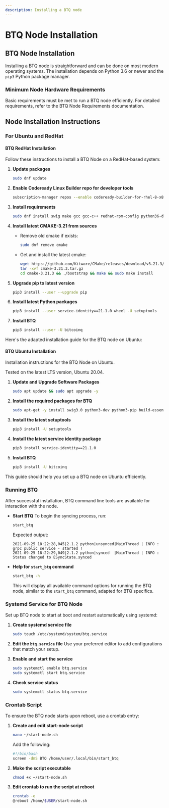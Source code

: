 ```yaml
---
description: Installing a BTQ node
---
```


# BTQ Node Installation

## BTQ Node Installation

Installing a BTQ node is straightforward and can be done on most modern operating systems. The installation depends on Python 3.6 or newer and the `pip3` Python package manager.

### **Minimum Node Hardware Requirements**

Basic requirements must be met to run a BTQ node efficiently. For detailed requirements, refer to the BTQ Node Requirements documentation.

## **Node Installation Instructions**

### **For Ubuntu and RedHat**

#### **BTQ RedHat Installation**

Follow these instructions to install a BTQ Node on a RedHat-based system:

1.  **Update packages**

    ```bash
    sudo dnf update
    ```
2.  **Enable Codeready Linux Builder repo for developer tools**

    ```bash
    subscription-manager repos --enable codeready-builder-for-rhel-8-x86_64-rpms
    ```
3.  **Install requirements**

    ```bash
    sudo dnf install swig make gcc gcc-c++ redhat-rpm-config python36-devel python2-devel dnf-plugins-core boost-devel openssl-devel hwloc-devel
    ```
4. **Install latest CMAKE-3.21 from sources**
   *   Remove old cmake if exists:

       ```bash
       sudo dnf remove cmake
       ```
   *   Get and install the latest cmake:

       ```bash
       wget https://github.com/Kitware/CMake/releases/download/v3.21.3/cmake-3.21.3.tar.gz
       tar -xvf cmake-3.21.3.tar.gz
       cd cmake-3.21.3 && ./bootstrap && make && sudo make install
       ```
5.  **Upgrade pip to latest version**

    ```bash
    pip3 install --user --upgrade pip
    ```
6.  **Install latest Python packages**

    ```bash
    pip3 install --user service-identity==21.1.0 wheel -U setuptools
    ```
7.  **Install BTQ**

    ```bash
    pip3 install --user -U bitcoinq
    ```

Here's the adapted installation guide for the BTQ node on Ubuntu:

#### BTQ Ubuntu Installation

Installation instructions for the BTQ Node on Ubuntu.

Tested on the latest LTS version, Ubuntu 20.04.

1.  **Update and Upgrade Software Packages**

    ```bash
    sudo apt update && sudo apt upgrade -y
    ```
2.  **Install the required packages for BTQ**

    ```bash
    sudo apt-get -y install swig3.0 python3-dev python3-pip build-essential pkg-config libssl-dev libffi-dev libhwloc-dev libboost-dev cmake libleveldb-dev
    ```
3.  **Install the latest setuptools**

    ```bash
    pip3 install -U setuptools
    ```
4.  **Install the latest service identity package**

    ```bash
    pip3 install service-identity==21.1.0
    ```
5.  **Install BTQ**

    ```bash
    pip3 install -U bitcoinq
    ```

This guide should help you set up a BTQ node on Ubuntu efficiently.

### **Running BTQ**

After successful installation, BTQ command line tools are available for interaction with the node.

*   **Start BTQ** To begin the syncing process, run:

    ```bash
    start_btq
    ```

    Expected output:

    ```
    2021-09-25 18:22:28,045|2.1.2 python|unsynced|MainThread | INFO : grpc public service - started !
    2021-09-25 18:22:29,049|2.1.2 python|synced  |MainThread | INFO : Status changed to ESyncState.synced
    ```
*   **Help for `start_btq` command**

    ```bash
    start_btq -h
    ```

    This will display all available command options for running the BTQ node, similar to the `start_btq` command, adapted for BTQ specifics.

### **Systemd Service for BTQ Node**

Set up BTQ node to start at boot and restart automatically using systemd:

1.  **Create systemd service file**

    ```bash
    sudo touch /etc/systemd/system/btq.service
    ```
2. **Edit the `btq.service` file** Use your preferred editor to add configurations that match your setup.
3.  **Enable and start the service**

    ```bash
    sudo systemctl enable btq.service
    sudo systemctl start btq.service
    ```
4.  **Check service status**

    ```bash
    sudo systemctl status btq.service
    ```

### **Crontab Script**

To ensure the BTQ node starts upon reboot, use a crontab entry:

1.  **Create and edit start-node script**

    ```bash
    nano ~/start-node.sh
    ```

    Add the following:

    ```bash
    #!/bin/bash
    screen -dmS BTQ /home/user/.local/bin/start_btq
    ```
2.  **Make the script executable**

    ```bash
    chmod +x ~/start-node.sh
    ```
3.  **Edit crontab to run the script at reboot**

    ```bash
    crontab -e
    @reboot /home/$USER/start-node.sh
    ```
